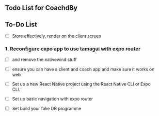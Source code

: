 ## Todo List for CoachdBy

## To-Do List

- [ ] Store effectively, render on the client screen

### 1. Reconfigure expo app to use tamagui with expo router

- [ ] and remove the nativewind stuff
- [ ] ensure you can have a client and coach app and make sure it works on web

- [ ] Set up a new React Native project using the React Native CLI or Expo CLI.
- [ ] Set up basic navigation with expo router
- [ ] Set build your fake DB programme
